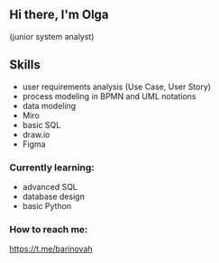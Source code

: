 ## Hi there, I'm Olga  
(junior system analyst)
## Skills  
- user requirements analysis (Use Case, User Story)
- process modeling in BPMN and UML notations
- data modeling
- Miro
- basic SQL
- draw.io
- Figma

### Currently learning:  
- advanced SQL
- database design
- basic Python

### How to reach me: 
https://t.me/barinovah

